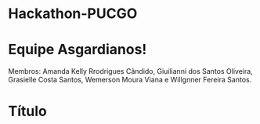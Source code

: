 # Hackathon-PUCGO 

# Equipe Asgardianos!
Membros: Amanda Kelly Rrodrigues Cândido, Giuilianni  dos Santos Oliveira, Grasielle Costa Santos, Wemerson Moura Viana e Willgnner Fereira Santos.

# Título 
